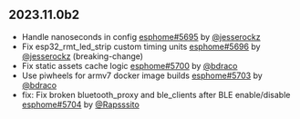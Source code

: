 ## 2023.11.0b2

- Handle nanoseconds in config [esphome#5695](https://github.com/esphome/esphome/pull/5695) by [@jesserockz](https://github.com/jesserockz)
- Fix esp32_rmt_led_strip custom timing units [esphome#5696](https://github.com/esphome/esphome/pull/5696) by [@jesserockz](https://github.com/jesserockz) (breaking-change)
- Fix static assets cache logic [esphome#5700](https://github.com/esphome/esphome/pull/5700) by [@bdraco](https://github.com/bdraco)
- Use piwheels for armv7 docker image builds [esphome#5703](https://github.com/esphome/esphome/pull/5703) by [@bdraco](https://github.com/bdraco)
- fix: Fix broken bluetooth_proxy and ble_clients after BLE enable/disable [esphome#5704](https://github.com/esphome/esphome/pull/5704) by [@Rapsssito](https://github.com/Rapsssito)

